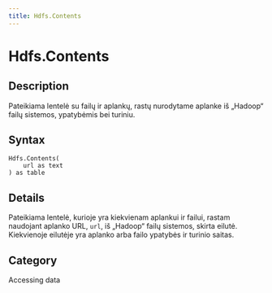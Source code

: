 ```yaml
---
title: Hdfs.Contents
---
```


# Hdfs.Contents


## Description

Pateikiama lentelė su failų ir aplankų, rastų nurodytame aplanke iš „Hadoop“ failų sistemos, ypatybėmis bei turiniu.


## Syntax

```powerquery
Hdfs.Contents(
    url as text
) as table
```


## Details

Pateikiama lentelė, kurioje yra kiekvienam aplankui ir failui, rastam naudojant aplanko URL, <code>url</code>, iš „Hadoop“ failų sistemos, skirta eilutė. Kiekvienoje eilutėje yra aplanko arba failo ypatybės ir turinio saitas.



## Category
Accessing data
